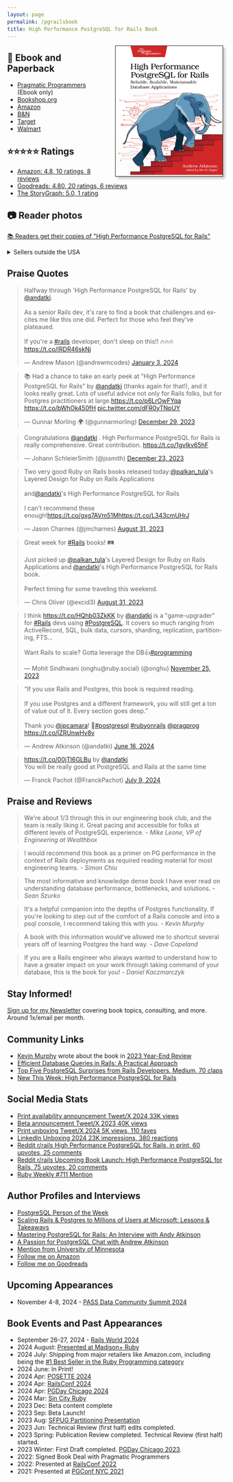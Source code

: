 ```yaml
---
layout: page
permalink: /pgrailsbook
title: High Performance PostgreSQL for Rails Book
---
```


<div style="float:right;width:250px;border:1px solid;box-shadow:5px 5px 5px #ccc;margin:0 0 0 50px;">
<img src="/assets/images/pages/high-performance-postgresql-for-rails-book-cover.jpg"/>
</div>

## 🛒 Ebook and Paperback
- [Pragmatic Programmers](https://pragprog.com/titles/aapsql/high-performance-postgresql-for-rails) (Ebook only)
- [Bookshop.org](https://bookshop.org/p/books/high-performance-postgresql-for-rails-reliable-scalable-maintainable-database-applications-andrew-atkinson/21240568?ean=9798888650387)
- [Amazon](https://www.amazon.com/High-Performance-PostgreSQL-Rails-Maintainable/dp/B0CX876RLY/ref=sr_1_1?crid=39E0Y543M5I8O&dib=eyJ2IjoiMSJ9.5c-GeJVEesYYxAI--3lXefJIkfSMMDYXfHY0GArIQIHGe8UKSpfjfQsN0nsNV5Va3OaTp6tBqUd4cYsRpGimTA.neEaYsaVDOt1Ep0EaBzzJwKguDh_LBjub4wDvfvPypQ&dib_tag=se&keywords=high+performance+postgresql+for+rails&qid=1710558280&sprefix=high+performance+postgre%2Caps%2C98&sr=8-1)
- [B&N](https://www.barnesandnoble.com/w/high-performance-postgresql-for-rails-andrew-atkinson/1145026967?ean=9798888650387)
- [Target](https://www.target.com/p/high-performance-postgresql-for-rails-by-andrew-atkinson-paperback/-/A-91501939#lnk=sametab)
- [Walmart](https://www.walmart.com/ip/High-Performance-PostgreSQL-for-Rails-Reliable-Scalable-Maintainable-Database-Applications-Paperback-9798888650387/5340278249)

## ⭐⭐⭐⭐⭐ Ratings
- [Amazon: 4.8, 10 ratings, 8 reviews](https://www.amazon.com/High-Performance-PostgreSQL-Rails-Maintainable/dp/B0CX876RLY/ref=sr_1_1?crid=3ERQ79CYX2O5H&dib=eyJ2IjoiMSJ9.5c-GeJVEesYYxAI--3lXeV9zmN0lDYEx9pGCfLCUE-bmc9aE78zS0Xot9OqiJBg5.DRj5NTbX-6PYdxk66_sXPloHA9P7okekA3VN5I8i1pY&dib_tag=se&keywords=high+performance+postgresql+for+rails&qid=1723579359&sprefix=high+performance+postgre%2Caps%2C105&sr=8-1)
- [Goodreads: 4.80, 20 ratings, 6 reviews](https://www.goodreads.com/book/show/209538533-high-performance-postgresql-for-rails)
- [The StoryGraph: 5.0, 1 rating](https://app.thestorygraph.com/books/e71f8281-a1e2-4cfd-9376-ece6c5e694dd)

## 📷 Reader photos
[📚 Readers get their copies of "High Performance PostgreSQL for Rails"](/blog/2024/07/23/high-performance-postgresql-for-rails-readers-getting-books)

<details>
<summary>Sellers outside the USA</summary>
<ul>
<li><a href="https://www.amazon.co.uk/High-Performance-PostgreSQL-Rails-Maintainable/dp/B0CX876RLY">UK - Amazon.uk</a></li>
<li><a href="https://uk.bookshop.org/p/books/high-performance-postgresql-for-rails-reliable-scalable-maintainable-database-applications-andrew-atkinson/7669141">UK - uk.Bookshop.org</a></li>
<li><a href="https://www.plusbog.dk/high-performance-postgresql-for-rails-andrew-atkinson-9798888650387?physicalbookisbn=9798888650387">Denmark - plusbog.dk</a></li>
<li><a href="https://www.williamdam.dk/high-performance-postgresql-for-rails-reliable-scalable-maintainable-database-applications__3721379">Denmark - williamdam.dk</a></li>
<li><a href="https://www.bruna.nl/engelse-boeken/high-performance-postgresql-for-rails-9798888650387">The Netherlands - Bruna.nl</a></li>
<li><a href="https://www.bertrand.pt/livro/high-performance-postgresql-for-rails-andrew-atkinson/29905808">Portugal - Bertrand.pt</a></li>
<li><a href="https://www.indigo.ca/en-ca/high-performance-postgresql-for-rails-reliable-scalable-maintainable-database-applications/9798888650387.html">Canada - indigo.ca</a></li>
<li><a href="https://bookline.hu/product/home.action?_v=Atkinson_Andrew_High_Performance_Postg&type=200&id=6593954">Hungary - bookline.hu</a></li>
<li><a href="https://www.amazon.co.jp/High-Performance-PostgreSQL-Rails-Maintainable/dp/B0CX876RLY">Japan - amazon.jp</a></li>
<li><a href="https://www.amazon.de/High-Performance-PostgreSQL-Rails-Maintainable/dp/B0CX876RLY?source=ps-sl-shoppingads-lpcontext&ref_=fplfs&psc=1&smid=A3JWKAKR8XB7XF&language=de_DE">Germany - amazon.de</a></li>
</ul>
</details>

## Praise Quotes
<blockquote class="twitter-tweet"><p lang="en" dir="ltr">Halfway through &#39;High Performance PostgreSQL for Rails&#39; by <a href="https://twitter.com/andatki?ref_src=twsrc%5Etfw">@andatki</a>. <br><br>As a senior Rails dev, it&#39;s rare to find a book that challenges and excites me like this one did. Perfect for those who feel they&#39;ve plateaued. <br><br>If you&#39;re a <a href="https://twitter.com/hashtag/rails?src=hash&amp;ref_src=twsrc%5Etfw">#rails</a> developer, don&#39;t sleep on this!! 🔥🔥🔥 <a href="https://t.co/lRDR46skNj">https://t.co/lRDR46skNj</a></p>&mdash; Andrew Mason (@andrewmcodes) <a href="https://twitter.com/andrewmcodes/status/1742618286339260868?ref_src=twsrc%5Etfw">January 3, 2024</a></blockquote> <script async src="https://platform.twitter.com/widgets.js" charset="utf-8"></script>
<blockquote class="twitter-tweet"><p lang="en" dir="ltr">📚 Had a chance to take an early peek at &quot;High Performance PostgreSQL for Rails&quot; by <a href="https://twitter.com/andatki?ref_src=twsrc%5Etfw">@andatki</a> (thanks again for that!), and it looks really great. Lots of useful advice not only for Rails folks, but for Postgres practitioners at large.<a href="https://t.co/p6LrOwFYqa">https://t.co/p6LrOwFYqa</a> <a href="https://t.co/bWhOk450fH">https://t.co/bWhOk450fH</a> <a href="https://t.co/dFR0yTNpUY">pic.twitter.com/dFR0yTNpUY</a></p>&mdash; Gunnar Morling 🌍 (@gunnarmorling) <a href="https://twitter.com/gunnarmorling/status/1740792335632634031?ref_src=twsrc%5Etfw">December 29, 2023</a></blockquote> <script async src="https://platform.twitter.com/widgets.js" charset="utf-8"></script>
<blockquote class="twitter-tweet"><p lang="en" dir="ltr">Congratulations <a href="https://twitter.com/andatki?ref_src=twsrc%5Etfw">@andatki</a> . High Performance PostgreSQL for Rails is really comprehensive. Great contribution. <a href="https://t.co/1gvIkv65hF">https://t.co/1gvIkv65hF</a></p>&mdash; Johann SchleierSmith (@jssmith) <a href="https://twitter.com/jssmith/status/1738378596874637664?ref_src=twsrc%5Etfw">December 23, 2023</a></blockquote> <script async src="https://platform.twitter.com/widgets.js" charset="utf-8"></script>
<blockquote class="twitter-tweet"><p lang="en" dir="ltr">Two very good Ruby on Rails books released today:<a href="https://twitter.com/palkan_tula?ref_src=twsrc%5Etfw">@palkan_tula</a>&#39;s Layered Design for Ruby on Rails Applications <br><br>and<a href="https://twitter.com/andatki?ref_src=twsrc%5Etfw">@andatki</a>&#39;s High Performance PostgreSQL for Rails<br><br>I can&#39;t recommend these enough!<a href="https://t.co/gxg7AVm51M">https://t.co/gxg7AVm51M</a><a href="https://t.co/L343cmUHrJ">https://t.co/L343cmUHrJ</a></p>&mdash; Jason Charnes (@jmcharnes) <a href="https://twitter.com/jmcharnes/status/1697070188036764037?ref_src=twsrc%5Etfw">August 31, 2023</a></blockquote> <script async src="https://platform.twitter.com/widgets.js" charset="utf-8"></script>
<blockquote class="twitter-tweet"><p lang="en" dir="ltr">Great week for <a href="https://twitter.com/hashtag/Rails?src=hash&amp;ref_src=twsrc%5Etfw">#Rails</a> books! 🛤️<br><br>Just picked up <a href="https://twitter.com/palkan_tula?ref_src=twsrc%5Etfw">@palkan_tula</a>&#39;s Layered Design for Ruby on Rails Applications and <a href="https://twitter.com/andatki?ref_src=twsrc%5Etfw">@andatki</a>&#39;s High Performance PostgreSQL for Rails book.<br><br>Perfect timing for some traveling this weekend.</p>&mdash; Chris Oliver (@excid3) <a href="https://twitter.com/excid3/status/1697311965654155578?ref_src=twsrc%5Etfw">August 31, 2023</a></blockquote> <script async src="https://platform.twitter.com/widgets.js" charset="utf-8"></script>
<blockquote class="twitter-tweet"><p lang="en" dir="ltr">I think <a href="https://t.co/HQhb03ZkKK">https://t.co/HQhb03ZkKK</a> by <a href="https://twitter.com/andatki?ref_src=twsrc%5Etfw">@andatki</a> is a &quot;game-upgrader&quot; for <a href="https://twitter.com/hashtag/Rails?src=hash&amp;ref_src=twsrc%5Etfw">#Rails</a> devs using <a href="https://twitter.com/hashtag/PostgreSQL?src=hash&amp;ref_src=twsrc%5Etfw">#PostgreSQL</a>. It covers so much ranging from ActiveRecord, SQL, bulk data, cursors, sharding, replication, partitioning, FTS...<br><br>Want Rails to scale? Gotta leverage the DB👍<a href="https://twitter.com/hashtag/programming?src=hash&amp;ref_src=twsrc%5Etfw">#programming</a></p>&mdash; Mohit Sindhwani (onghu@ruby.social) (@onghu) <a href="https://twitter.com/onghu/status/1728305090170126592?ref_src=twsrc%5Etfw">November 25, 2023</a></blockquote> <script async src="https://platform.twitter.com/widgets.js" charset="utf-8"></script>
<blockquote class="twitter-tweet"><p lang="en" dir="ltr">“If you use Rails and Postgres, this book is required reading.<br><br>If you use Postgres and a different framework, you will still get a ton of value out of it. Every section goes deep.”<br><br>Thank you <a href="https://twitter.com/jpcamara?ref_src=twsrc%5Etfw">@jpcamara</a>! 🙌<a href="https://twitter.com/hashtag/postgresql?src=hash&amp;ref_src=twsrc%5Etfw">#postgresql</a> <a href="https://twitter.com/hashtag/rubyonrails?src=hash&amp;ref_src=twsrc%5Etfw">#rubyonrails</a> <a href="https://twitter.com/pragprog?ref_src=twsrc%5Etfw">@pragprog</a> <a href="https://t.co/IZRUnwHv8v">https://t.co/IZRUnwHv8v</a></p>&mdash; Andrew Atkinson (@andatki) <a href="https://twitter.com/andatki/status/1802373509156417748?ref_src=twsrc%5Etfw">June 16, 2024</a></blockquote> <script async src="https://platform.twitter.com/widgets.js" charset="utf-8"></script>
<blockquote class="twitter-tweet"><p lang="en" dir="ltr"><a href="https://t.co/00jTI6GLBu">https://t.co/00jTI6GLBu</a> by <a href="https://twitter.com/andatki?ref_src=twsrc%5Etfw">@andatki</a> <br>You will be really good at PostgreSQL and Rails at the same time</p>&mdash; Franck Pachot (@FranckPachot) <a href="https://twitter.com/FranckPachot/status/1810759758053249478?ref_src=twsrc%5Etfw">July 9, 2024</a></blockquote> <script async src="https://platform.twitter.com/widgets.js" charset="utf-8"></script>

## Praise and Reviews
> We're about 1/3 through this in our engineering book club, and the team is really liking it. Great pacing and accessible for folks at different levels of PostgreSQL experience.
<cite>- Mike Leone, VP of Engineering at Wealthbox</cite>

> I would recommend this book as a primer on PG performance in the context of Rails deployments as required reading material for most engineering teams.
<cite>- Simon Chiu</cite>

> The most informative and knowledge dense book I have ever read on understanding database performance, bottlenecks, and solutions.
<cite>- Sean Szurko</cite>

> It's a helpful companion into the depths of Postgres functionality. If you're looking to step out of the comfort of a Rails console and into a psql console, I recommend taking this with you.
<cite>- Kevin Murphy</cite>

> A book with this information would've allowed me to shortcut several years off of learning Postgres the hard way.
<cite>- Dave Copeland</cite>

> If you are a Rails engineer who always wanted to understand how to have a greater impact on your work through taking command of your database, this is the book for you!
<cite>- Daniel Kaczmarczyk</cite>

## Stay Informed!
[Sign up for my Newsletter](https://pgrailsbook.com) covering book topics, consulting, and more. Around 1x/email per month.

## Community Links
- [Kevin Murphy](https://kevinjmurphy.com) wrote about the book in [2023 Year-End Review](https://kevinjmurphy.com/posts/2023-review/)
- [Efficient Database Queries in Rails: A Practical Approach](https://danielabaron.me/blog/rails-query-perf/)
- [Top Five PostgreSQL Surprises from Rails Developers, Medium, 70 claps](https://medium.com/pragmatic-programmers/top-five-postgresql-surprises-from-rails-developers-36d2b8734909)
- [New This Week: High Performance PostgreSQL for Rails](https://media.pragprog.com/newsletters/2024-06-25.html)

## Social Media Stats
- [Print availability announcement Tweet/X 2024 33K views](https://x.com/andatki/status/1806373453361999912)
- [Beta announcement Tweet/X 2023 40K views](https://x.com/andatki/status/1696933498219569615)
- [Print unboxing Tweet/X 2024 5K views, 110 faves](https://x.com/andatki/status/1811830289309790449)
- [LinkedIn Unboxing 2024 23K impressions, 380 reactions](https://www.linkedin.com/feed/update/urn:li:activity:7217598021931270144/)
- [Reddit r/rails High Performance PostgreSQL for Rails, in print, 60 upvotes, 25 comments](https://www.reddit.com/r/rails/comments/1dqhku7/comment/lciq7ka/?context=3)
- [Reddit r/rails Upcoming Book Launch: High Performance PostgreSQL for Rails, 75 upvotes, 20 comments](https://www.reddit.com/r/rails/comments/15v6eke/upcoming_book_launch_high_performance_postgresql/)
- [Ruby Weekly #711 Mention](https://rubyweekly.com/issues/711)

## Author Profiles and Interviews
- [PostgreSQL Person of the Week](https://postgresql.life/post/andrew_atkinson/)
- [Scaling Rails & Postgres to Millions of Users at Microsoft: Lessons & Takeaways](https://stepchange.work/blog/scaling-rails-postgres-to-millions-of-users-at-microsoft-lessons-takeaways)
- [Mastering PostgreSQL for Rails: An Interview with Andy Atkinson](https://philsmy.com/mastering-postgresql-for-rails-an-interview-with-andy-atkinson/)
- [A Passion for PostgreSQL Chat with Andrew Atkinson](https://forum.devtalk.com/t/spotlight-andrew-atkinson-author-interview-and-ama/156361)
- [Mention from University of Minnesota](https://www.linkedin.com/posts/university-of-minnesota-college-of-continuing-and-professional-studies_programming-softwaredevelopment-softwareengineer-activity-7221199488894345216-Ym6-?utm_source=share&utm_medium=member_desktop)
- [Follow me on Amazon](https://www.amazon.com/stores/Andrew-Atkinson/author/B0D77SXQL9?ref=ap_rdr&isDramIntegrated=true&shoppingPortalEnabled=true)
- [Follow me on Goodreads](https://www.goodreads.com/author/show/47149838.Andrew_Atkinson)

## Upcoming Appearances
- November 4-8, 2024 - [PASS Data Community Summit 2024](https://passdatacommunitysummit.com)

## Book Events and Past Appearances
- September 26-27, 2024 - [Rails World 2024](https://rubyonrails.org/world/2024)
- 2024 August: [Presented at Madison+ Ruby](/blog/2024/08/13/madison-plus-ruby-conference-recap)
- 2024 July: Shipping from major retailers like Amazon.com, including being the [#1 Best Seller in the Ruby Programming category](https://x.com/andatki/status/1819601510797398046)
- 2024 June: In Print!
- 2024 Apr: [POSETTE 2024](https://www.citusdata.com/posette/speakers/andrew-atkinson/)
- 2024 Apr: [RailsConf 2024](/blog/2024/05/17/railsconf-conference-2024-detroit)
- 2024 Apr: [PGDay Chicago 2024](https://2024.pgdaychicago.org)
- 2024 Mar: [Sin City Ruby](/blog/2024/03/25/sin-city-ruby-2024)
- 2023 Dec: Beta content complete
- 2023 Sep: Beta Launch!
- 2023 Aug: [SFPUG Partitioning Presentation](/blog/2023/08/17/postgresql-sfpug-table-partitioning-presentation)
- 2023 Jun: Technical Review (first half) edits completed.
- 2023 Spring: Publication Review completed. Technical Review (first half) started.
- 2023 Winter: First Draft completed. [PGDay Chicago 2023](/blog/2023/05/24/pgday-chicago).
- 2022: Signed Book Deal with Pragmatic Programmers
- 2022: Presented at [RailsConf 2022](/blog/2022/05/23/railsconf-2022)
- 2021: Presented at [PGConf NYC 2021](/blog/2021/12/06/pgconf-nyc-2021)
